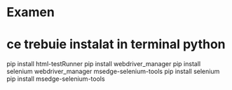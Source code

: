 # Examen

# ce trebuie instalat in terminal python
pip install html-testRunner
pip install webdriver_manager
pip install selenium webdriver_manager msedge-selenium-tools
pip install selenium
pip install msedge-selenium-tools

